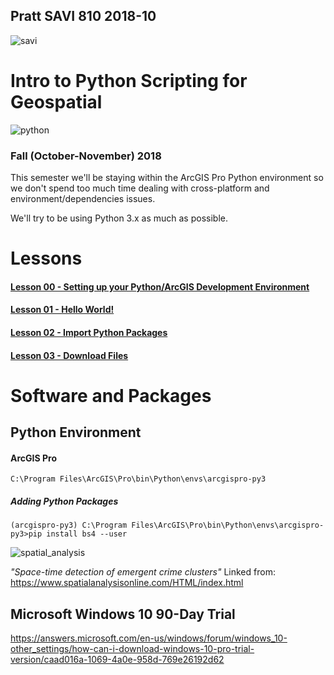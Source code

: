 ## Pratt SAVI 810 2018-10
 
![savi](http://www.pratt.edu/tiny_mce/plugins/imagemanager/files/Light_brown_blue22.jpg)

# Intro to Python Scripting for Geospatial

![python](https://raw.githubusercontent.com/pratt-savi-810/pratt-savi-810-2018-10/master/images/python_logo.png)

### Fall (October-November) 2018
This semester we'll be staying within the ArcGIS Pro Python environment so we don't spend too much time dealing with cross-platform and environment/dependencies issues. 

We'll try to be using Python 3.x as much as possible. 

# Lessons
#### [Lesson 00 - Setting up your Python/ArcGIS Development Environment](https://github.com/pratt-savi-810/pratt-savi-810-2018-10/tree/master/lessons/lesson_00_python_setup)

#### [Lesson 01 - Hello World!](https://github.com/pratt-savi-810/pratt-savi-810-2018-10/tree/master/lessons/lesson_01_hello_world)	
	
#### [Lesson 02 - Import Python Packages](https://github.com/pratt-savi-810/pratt-savi-810-2018-10/tree/master/lessons/lesson_02_import)

#### [Lesson 03 - Download Files](https://github.com/pratt-savi-810/pratt-savi-810-2018-10/tree/master/lessons/lesson_03_download_files)

# Software and Packages

## Python Environment

#### ArcGIS Pro

    C:\Program Files\ArcGIS\Pro\bin\Python\envs\arcgispro-py3


##### Adding Python Packages

    (arcgispro-py3) C:\Program Files\ArcGIS\Pro\bin\Python\envs\arcgispro-py3>pip install bs4 --user

![spatial_analysis](https://www.spatialanalysisonline.com/HTML/spatiotemporalscan_zoom57.png)

*"Space-time detection of emergent crime clusters"* 
Linked from: https://www.spatialanalysisonline.com/HTML/index.html



## **Microsoft Windows 10 90-Day Trial**

https://answers.microsoft.com/en-us/windows/forum/windows_10-other_settings/how-can-i-download-windows-10-pro-trial-version/caad016a-1069-4a0e-958d-769e26192d62
